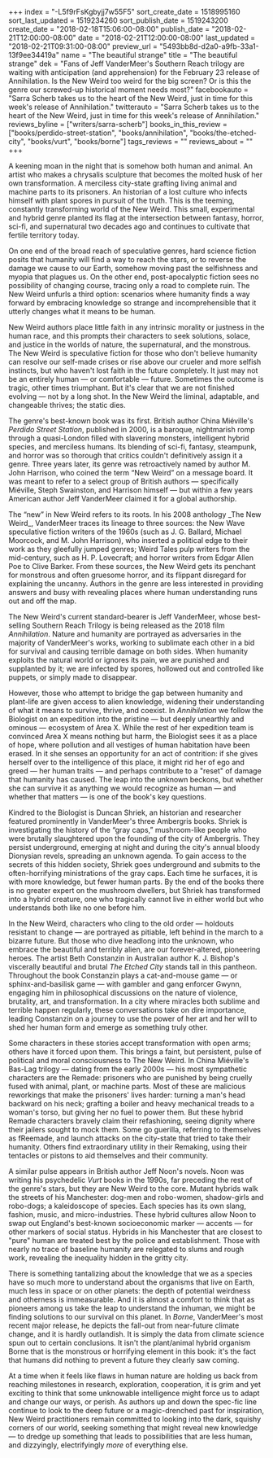 +++
index = "-L5f9rFsKgbyjj7w55F5"
sort_create_date = 1518995160
sort_last_updated = 1519234260
sort_publish_date = 1519243200
create_date = "2018-02-18T15:06:00-08:00"
publish_date = "2018-02-21T12:00:00-08:00"
date = "2018-02-21T12:00:00-08:00"
last_updated = "2018-02-21T09:31:00-08:00"
preview_url = "5493bb8d-d2a0-a9fb-33a1-13f9ee34419a"
name = "The beautiful strange"
title = "The beautiful strange"
dek = "Fans of Jeff VanderMeer's Southern Reach trilogy are waiting with anticipation (and apprehension) for the February 23 release of Annihilation. Is the New Weird too weird for the big screen? Or is this the genre our screwed-up historical moment needs most?"
facebookauto = "Sarra Scherb takes us to the heart of the New Weird, just in time for this week's release of Annihilation."
twitterauto = "Sarra Scherb takes us to the heart of the New Weird, just in time for this week's release of Annihilation."
reviews_byline = ["writers/sarra-scherb"]
books_in_this_review = ["books/perdido-street-station", "books/annihilation", "books/the-etched-city", "books/vurt", "books/borne"]
tags_reviews = ""
reviews_about = ""
+++

<p>A keening moan in the night that is somehow both human and animal. An artist who makes a chrysalis sculpture that becomes the molted husk of her own transformation. A merciless city-state grafting living animal and machine parts to its prisoners. An historian of a lost culture who infects himself with plant spores in pursuit of the truth. This is the teeming, constantly transforming world of the New Weird. This small, experimental and hybrid genre planted its flag at the intersection between fantasy, horror, sci-fi, and supernatural two decades ago and continues to cultivate that fertile territory today. </p>

<p>On one end of the broad reach of speculative genres, hard science fiction posits that humanity will find a way to reach the stars, or to reverse the damage we cause to our Earth, somehow moving past the selfishness and myopia that plagues us. On the other end, post-apocalyptic fiction sees no possibility of changing course, tracing only a road to complete ruin. The New Weird unfurls a third option: scenarios where humanity finds a way forward by embracing knowledge so strange and incomprehensible that it utterly changes what it means to be human. </p>

<p>New Weird authors place little faith in any intrinsic morality or justness in the human race, and this prompts their characters to seek solutions, solace, and justice in the worlds of nature, the supernatural, and the monstrous. The New Weird is speculative fiction for those who don't believe humanity can resolve our self-made crises or rise above our crueler and more selfish instincts, but who haven't lost faith in the future completely. It just may not be an entirely human — or comfortable — future. Sometimes the outcome is tragic, other times triumphant. But it's clear that we are not finished evolving — not by a long shot. In the New Weird the liminal, adaptable, and changeable thrives; the static dies. </p>

<p>The genre's best-known book was its first. British author China Miéville's <em>Perdido Street Station</em>, published in 2000, is a baroque, nightmarish romp through a quasi-London filled with slavering monsters, intelligent hybrid species, and merciless humans. Its blending of sci-fi, fantasy, steampunk, and horror was so thorough that critics couldn't definitively assign it a genre. Three years later, its genre was retroactively named by author M. John Harrison, who coined the term “New Weird” on a message board. It was meant to refer to a select group of British authors — specifically Miéville, Steph Swainston, and Harrison himself — but within a few years American author Jeff VanderMeer claimed it for a global authorship. </p>

<p>The “new” in New Weird refers to its roots. In his 2008 anthology _The New Weird_, VanderMeer traces its lineage to three sources: the New Wave speculative fiction writers of the 1960s (such as J. G. Ballard, Michael Moorcock, and M. John Harrison), who inserted a political edge to their work as they gleefully jumped genres; Weird Tales pulp writers from the mid-century, such as H. P. Lovecraft; and horror writers from Edgar Allen Poe to Clive Barker. From these sources, the New Weird gets its penchant for monstrous and often gruesome horror, and its flippant disregard for explaining the uncanny. Authors in the genre are less interested in providing answers and busy with revealing places where human understanding runs out and off the map. </p>

<p>The New Weird's current standard-bearer is Jeff VanderMeer, whose best-selling Southern Reach Trilogy is being released as the 2018 film <em>Annihilation</em>. Nature and humanity are portrayed as adversaries in the majority of VanderMeer's works, working to sublimate each other in a bid for survival and causing terrible damage on both sides. When humanity exploits the natural world or ignores its pain, we are punished and supplanted by it; we are infected by spores, hollowed out and controlled like puppets, or simply made to disappear. </p>

<p>However, those who attempt to bridge the gap between humanity and plant-life are given access to alien knowledge, widening their understanding of what it means to survive, thrive, and coexist. In <em>Annihilation</em> we follow the Biologist on an expedition into the pristine — but deeply unearthly and ominous — ecosystem of Area X. While the rest of her expedition team is convinced Area X means nothing but harm, the Biologist sees it as a place of hope, where pollution and all vestiges of human habitation have been erased. In it she senses an opportunity for an act of contrition: if she gives herself over to the intelligence of this place, it might rid her of ego and greed — her human traits — and perhaps contribute to a &quot;reset&quot; of damage that humanity has caused. The leap into the unknown beckons, but whether she can survive it as anything we would recognize as human — and whether that matters — is one of the book's key questions.</p>

<p>Kindred to the Biologist is Duncan Shriek, an historian and researcher featured prominently in VanderMeer's three Ambergris books. Shriek is investigating the history of the “gray caps,” mushroom-like people who were brutally slaughtered upon the founding of the city of Ambergris. They persist underground, emerging at night and during the city's annual bloody Dionysian revels, spreading an unknown agenda. To gain access to the secrets of this hidden society, Shriek goes underground and submits to the often-horrifying ministrations of the gray caps. Each time he surfaces, it is with more knowledge, but fewer human parts. By the end of the books there is no greater expert on the mushroom dwellers, but Shriek has transformed into a hybrid creature, one who tragically cannot live in either world but who understands both like no one before him.</p>

<p>In the New Weird, characters who cling to the old order — holdouts resistant to change — are portrayed as pitiable, left behind in the march to a bizarre future. But those who dive headlong into the unknown, who embrace the beautiful and terribly alien, are our forever-altered, pioneering heroes. The artist Beth Constanzin in Australian author K. J. Bishop's viscerally beautiful and brutal <em>The Etched City</em> stands tall in this pantheon. Throughout the book Constanzin plays a cat-and-mouse game — or sphinx-and-basilisk game — with gambler and gang enforcer Gwynn, engaging him in philosophical discussions on the nature of violence, brutality, art, and transformation. In a city where miracles both sublime and terrible happen regularly, these conversations take on dire importance, leading Constanzin on a journey to use the power of her art and her will to shed her human form and emerge as something truly other. </p>

<p>Some characters in these stories accept transformation with open arms; others have it forced upon them. This brings a faint, but persistent, pulse of political and moral consciousness to The New Weird. In China Miéville's Bas-Lag trilogy — dating from the early 2000s — his most sympathetic characters are the Remade: prisoners who are punished by being cruelly fused with animal, plant, or machine parts. Most of these are malicious reworkings that make the prisoners' lives harder: turning a man's head backward on his neck; grafting a boiler and heavy mechanical treads to a woman's torso, but giving her no fuel to power them. But these hybrid Remade characters bravely claim their refashioning, seeing dignity where their jailers sought to mock them. Some go guerilla, referring to themselves as fReemade, and launch attacks on the city-state that tried to take their humanity. Others find extraordinary utility in their Remaking, using their tentacles or pistons to aid themselves and their community.</p>

<p>A similar pulse appears in British author Jeff Noon's novels. Noon was writing his psychedelic <em>Vurt</em> books in the 1990s, far preceding the rest of the genre's stars, but they are New Weird to the core. Mutant hybrids walk the streets of his Manchester: dog-men and robo-women, shadow-girls and robo-dogs; a kaleidoscope of species. Each species has its own slang, fashion, music, and micro-industries. These hybrid cultures allow Noon to swap out England's best-known socioeconomic marker — accents — for other markers of social status. Hybrids in his Manchester that are closest to &quot;pure&quot; human are treated best by the police and establishment. Those with nearly no trace of baseline humanity are relegated to slums and rough work, revealing the inequality hidden in the gritty city.</p>

<p>There is something tantalizing about the knowledge that we as a species have so much more to understand about the organisms that live on Earth, much less in space or on other planets: the depth of potential weirdness and otherness is immeasurable. And it is almost a comfort to think that as pioneers among us take the leap to understand the inhuman, we might be finding solutions to our survival on this planet. In <em>Borne</em>, VanderMeer's most recent major release, he depicts the fall-out from near-future climate change, and it is hardly outlandish. It is simply the data from climate science spun out to certain conclusions. It isn't the plant/animal hybrid organism Borne that is the monstrous or horrifying element in this book: it's the fact that humans did nothing to prevent a future they clearly saw coming.</p>

<p>At a time when it feels like flaws in human nature are holding us back from reaching milestones in research, exploration, cooperation, it is grim and yet exciting to think that some unknowable intelligence might force us to adapt and change our ways, or perish. As authors up and down the spec-fic line continue to look to the deep future or a magic-drenched past for inspiration, New Weird practitioners remain committed to looking into the dark, squishy corners of our world, seeking something that might reveal new knowledge — to dredge up something that leads to possibilities that are less human, and dizzyingly, electrifyingly <em>more</em> of everything else.</p>
